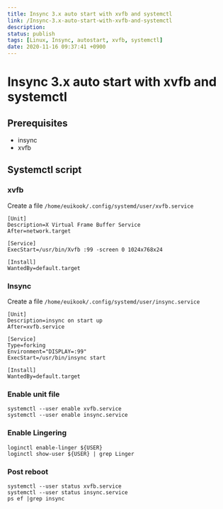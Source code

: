 ```yaml
---
title: Insync 3.x auto start with xvfb and systemctl
link: /Insync-3.x-auto-start-with-xvfb-and-systemctl
description: 
status: publish
tags: [Linux, Insync, autostart, xvfb, systemctl]
date: 2020-11-16 09:37:41 +0900
---
```



# Insync 3.x auto start with xvfb and systemctl

## Prerequisites
* insync
* xvfb

## Systemctl script

### xvfb

Create a file `/home/euikook/.config/systemd/user/xvfb.service`
```
[Unit]
Description=X Virtual Frame Buffer Service
After=network.target

[Service]
ExecStart=/usr/bin/Xvfb :99 -screen 0 1024x768x24

[Install]
WantedBy=default.target
```

### Insync

Create a file `/home/euikook/.config/systemd/user/insync.service`
```
[Unit]
Description=insync on start up
After=xvfb.service

[Service]
Type=forking
Environment="DISPLAY=:99"
ExecStart=/usr/bin/insync start

[Install]
WantedBy=default.target
```

### Enable unit file

```
systemctl --user enable xvfb.service
systemctl --user enable insync.service
```


### Enable Lingering
```
loginctl enable-linger ${USER}
loginctl show-user ${USER} | grep Linger
```

### Post reboot
```
systemctl --user status xvfb.service
systemctl --user status insync.service
ps ef |grep insync
```